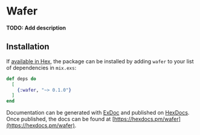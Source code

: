 # Wafer

**TODO: Add description**

## Installation

If [available in Hex](https://hex.pm/docs/publish), the package can be installed
by adding `wafer` to your list of dependencies in `mix.exs`:

```elixir
def deps do
  [
    {:wafer, "~> 0.1.0"}
  ]
end
```

Documentation can be generated with [ExDoc](https://github.com/elixir-lang/ex_doc)
and published on [HexDocs](https://hexdocs.pm). Once published, the docs can
be found at [https://hexdocs.pm/wafer](https://hexdocs.pm/wafer).

